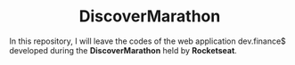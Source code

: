 <h1 align="center">DiscoverMarathon</h1>

In this repository, I will leave the codes of the web application dev.finance$ developed during the **DiscoverMarathon** held by **Rocketseat**.